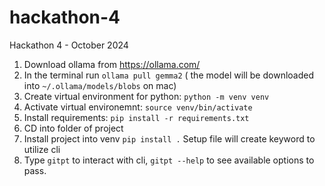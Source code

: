 # hackathon-4
Hackathon 4 - October 2024

1. Download ollama from https://ollama.com/
2. In the terminal run `ollama pull gemma2`
   ( the model will be downloaded into `~/.ollama/models/blobs` on mac)
3. Create virtual environment for python: `python -m venv venv`
4. Activate virtual environemnt: `source venv/bin/activate`
5. Install requirements: `pip install -r requirements.txt`
6. CD into folder of project
7. Install project into venv `pip install .` Setup file will create keyword to utilize cli
8. Type `gitpt` to interact with cli, `gitpt --help` to see available options to pass.